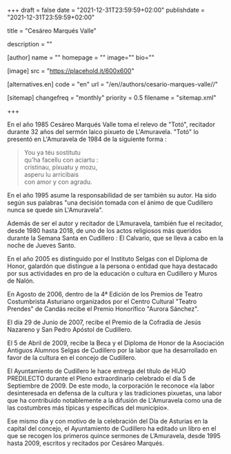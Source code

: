 +++
draft = false
date = "2021-12-31T23:59:59+02:00"
publishdate = "2021-12-31T23:59:59+02:00"

title = "Cesáreo Marqués Valle"

description = ""

[author]
    name = ""
    homepage = ""
    image=""
    bio=""

[image]
    src = "https://placehold.it/600x600"

[alternatives.en]
    code = "en"
    url = "/en//authors/cesario-marques-valle//"

[sitemap]
  changefreq = "monthly"
  priority = 0.5
  filename = "sitemap.xml"

+++

En el año 1985 Cesáreo Marqués Valle toma el relevo de "Totó", recitador durante 32 años del sermón laico pixueto de L'Amuravela. "Totó" lo presentó en L'Amuravela de 1984 de la siguiente forma :

> You ya téu sostitutu\
qu'ha facellu con aciartu :\
cristinau, pixuatu y mozu,\
asperu lu arricibais\
con amor y con agradu.

En el año 1995 asume la responsabilidad de ser también su autor. Ha sido según sus palabras "una decisión tomada con el ánimo de que Cudillero nunca se quede sin L'Amuravela".

Además de ser el autor y recitador de L’Amuravela, también fue el recitador, desde 1980 hasta 2018, de uno de los actos religiosos más queridos durante la Semana Santa en Cudillero : El Calvario, que se lleva a cabo en la noche de Jueves Santo.

En el año 2005 es distinguido por el Instituto Selgas con el Diploma de Honor, galardón que distingue a la persona o entidad que haya destacado por sus actividades en pro de la educación o cultura en Cudillero y Muros de Nalón.

En Agosto de 2006, dentro de la 4ª Edición de los Premios de Teatro Costumbrista Asturiano organizados por el Centro Cultural "Teatro Prendes" de Candás recibe el Premio Honorífico "Aurora Sánchez".

El día 29 de Junio de 2007, recibe el Premio de la Cofradía de Jesús Nazareno y San Pedro Apóstol de Cudillero.

El 5 de Abril de 2009, recibe la Beca y el Diploma de Honor de la Asociación Antiguos Alumnos Selgas de Cudillero por la labor que ha desarrollado en favor de la cultura en el concejo de Cudillero.

El Ayuntamiento de Cudillero le hace entrega del título de HIJO PREDILECTO durante el Pleno extraordinario celebrado el día 5 de Septiembre de 2009. De este modo, la corporación le reconoce «la labor desinteresada  en defensa de la cultura y las tradiciones pixuetas, una labor que ha contribuido notablemente a la difusión de L'Amuravela como una de las costumbres más típicas y específicas del municipio».

Ese mismo día y con motivo de la celebración del Día de Asturias en la capital del concejo, el Ayuntamiento de Cudillero ha editado un libro en el que se recogen los primeros quince sermones de L’Amuravela, desde 1995 hasta 2009, escritos y recitados por Cesáreo Marqués.
